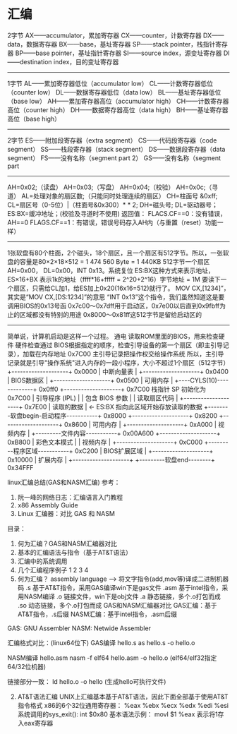 # 汇编
2字节
AX——accumulator，累加寄存器
CX——counter，计数寄存器
DX——data，数据寄存器
BX——base，基址寄存器
SP——stack pointer，栈指针寄存器
BP——base pointer，基址指针寄存器
SI——source index，源变址寄存器
DI——destination index，目的变址寄存器
***
1字节
AL——累加寄存器低位（accumulator low）
CL——计数寄存器低位（counter low）
DL——数据寄存器低位（data low）
BL——基址寄存器低位（base low）
AH——累加寄存器高位（accumulator high）
CH——计数寄存器高位（counter high）
DH——数据寄存器高位（data high）
BH——基址寄存器高位（base high）
***
2字节
ES——附加段寄存器（extra segment） 
CS——代码段寄存器（code segment）
SS——栈段寄存器（stack segment）
DS——数据段寄存器（data segment）
FS——没有名称（segment part 2）
GS——没有名称（segment part
***
AH=0x02;（读盘）
AH=0x03;（写盘）
AH=0x04;（校验）
AH=0x0c;（寻道）
AL=处理对象的扇区数;（只能同时处理连续的扇区）
CH=柱面号 &0xff;
CL=扇区号（0-5位）|（柱面号&0x300）* * 2;
DH=磁头号;
DL=驱动器号；
ES:BX=缓冲地址；(校验及寻道时不使用)
返回值：
FLACS.CF==0：没有错误，AH==0
FLAGS.CF==1：有错误，错误号码存入AH内（与重置（reset）功能一样）
***
1张软盘有80个柱面，2个磁头，18个扇区，且一个扇区有512字节。所以，一张软盘的容量是80×2×18×512 = 1 474 560 Byte = 1 440KB
512字节一个扇区
AH=0x00， DL=0x00，INT 0x13。系统复位
ES:BX这种方式来表示地址，ES×16+BX 表示1k的地址（ffff*16+fffff = 2^20+2^16）字节地址 = 1M
要读下一个扇区，只需给CL加1，给ES加上0x20(16x16=512)就行了。
MOV CX,[1234]”，其实是“MOV CX,[DS:1234]”的意思
“INT 0x13”这个指令，我们虽然知道这是要调用BIOS的0x13号函
0x7c00～0x7dff用于启动区，0x7e00以后直到0x9fbff为止的区域都没有特别的用途
0x8000～0x81ff这512字节是留给启动区的
***
简单说，计算机启动是这样一个过程。
通电
读取ROM里面的BIOS，用来检查硬件
硬件检查通过
BIOS根据指定的顺序，检查引导设备的第一个扇区（即主引导记录），加载在内存地址 0x7C00
主引导记录把操作权交给操作系统
所以，主引导记录就是引导"操作系统"进入内存的一段小程序，大小不超过1个扇区（512字节）
+--------------------+ 0x0000
|   中断向量表       |
+--------------------+ 0x0400
|   BIOS数据区       |
+--------------------+ 0x0500
|   可用内存         |
+----CYLS(10)-------------+ 0x0ff0
+--------------------+ 0x7C00
栈指针 SP 初始化为 0x7C00
| 引导程序 (IPL)    |
|   包含 BIOS 参数   |
|   读取扇区代码     |
+--------------------+ 0x7E00
| 读取的数据         |  <- ES:BX 指向此区域开始存放读取的数据
+--------软盘begin-启动程序-----------+ 0x8000
+--------------------+ 0x8200
+--------------------+ 0x8600
|   可用内存         |
+--------------------+ 0xA000
|   视频内存         |
+---------文件内容-----------+ 0x00A600
+--------------------+ 0xB800
|   彩色文本模式     |
|   视频内存         |
+--------------------+ 0xC000
+---------程序区域-----------+ 0xC200
|   BIOS扩展区域     |
+--------------------+ 0x10000
|   扩展内存         |
+--------------------+
+---------软盘end--------+ 0x34FFF 

linux汇编总结(GAS和NASM汇编)
参考：
1. 阮一峰的网络日志：汇编语言入门教程
2. x86 Assembly Guide
3. Linux 汇编器：对比 GAS 和 NASM

目录：

1. 何为汇编？GAS和NASM汇编器对比
2. 基本的汇编语法与指令（基于AT&T语法）
3. 汇编中的系统调用
4. 几个汇编程序例子
1
2
3
4
1. 何为汇编？
assembly language --> 将文字指令(add,mov等)译成二进制机器码
.s 基于AT&T指令，采用GAS编译win下是gas文件
.asm 基于intel指令，采用NASM编译
.o 链接文件，win下是obj文件
.a 静态链接，多个.o打包而成
.so 动态链接，多个.o打包而成
GAS和NASM汇编器对比
GAS汇编：基于AT&T指令，.s后缀
NASM汇编：基于intel指令，.asm后缀

GAS: GNU Assembler
NASM: Netwide Assembler

汇编格式对比：(linux64位下)
GAS编译 hello.s
as hello.s -o hello.o

NASM编译 hello.asm
nasm -f elf64 hello.asm -o hello.o
(elf64/elf32指定64/32位机器)

链接部分一致：
ld hello.o -o hello
(生成hello可执行文件)


2. AT&T语法汇编
UNIX上汇编基本基于AT&T语法，因此下面全部基于使用AT&T指令格式
x86的6个32位通用寄存器：
%eax %ebx %ecx %edx %edi %esi
系统调用的sys_exit():
int $0x80
基本语法示例：
movl $1 %eax 表示将1存入eax寄存器




